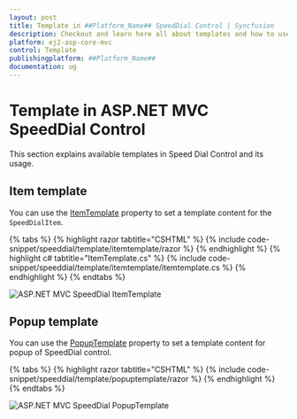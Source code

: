 ```yaml
---
layout: post
title: Template in ##Platform_Name## SpeedDial Control | Syncfusion
description: Checkout and learn here all about templates and how to use them in ##Platform_Name## SpeedDial control of Syncfusion Essential JS 2 and more details.
platform: ej2-asp-core-mvc
control: Template
publishingplatform: ##Platform_Name##
documentation: ug
---
```


# Template in ASP.NET MVC SpeedDial Control

This section explains available templates in Speed Dial Control and its usage.

## Item template

You can use the [ItemTemplate](https://help.syncfusion.com/cr/aspnetmvc-js2/Syncfusion.EJ2.Buttons.SpeedDial.html#Syncfusion_EJ2_Buttons_SpeedDial_ItemTemplate) property to set a template content for the `SpeedDialItem`.

{% tabs %}
{% highlight razor tabtitle="CSHTML" %}
{% include code-snippet/speeddial/template/itemtemplate/razor %}
{% endhighlight %}
{% highlight c# tabtitle="ItemTemplate.cs" %}
{% include code-snippet/speeddial/template/itemtemplate/itemtemplate.cs %}
{% endhighlight %}
{% endtabs %}

![ASP.NET MVC SpeedDial ItemTemplate](images/SpeedDial-ItemTemplate.png)

## Popup template

You can use the [PopupTemplate](https://help.syncfusion.com/cr/aspnetmvc-js2/Syncfusion.EJ2.Buttons.SpeedDial.html#Syncfusion_EJ2_Buttons_SpeedDial_PopupTemplate) property to set a template content for popup of  SpeedDial control.

{% tabs %}
{% highlight razor tabtitle="CSHTML" %}
{% include code-snippet/speeddial/template/popuptemplate/razor %}
{% endhighlight %}
{% endtabs %}

![ASP.NET MVC SpeedDial PopupTemplate](images/SpeedDial-PopupTemplate.png)